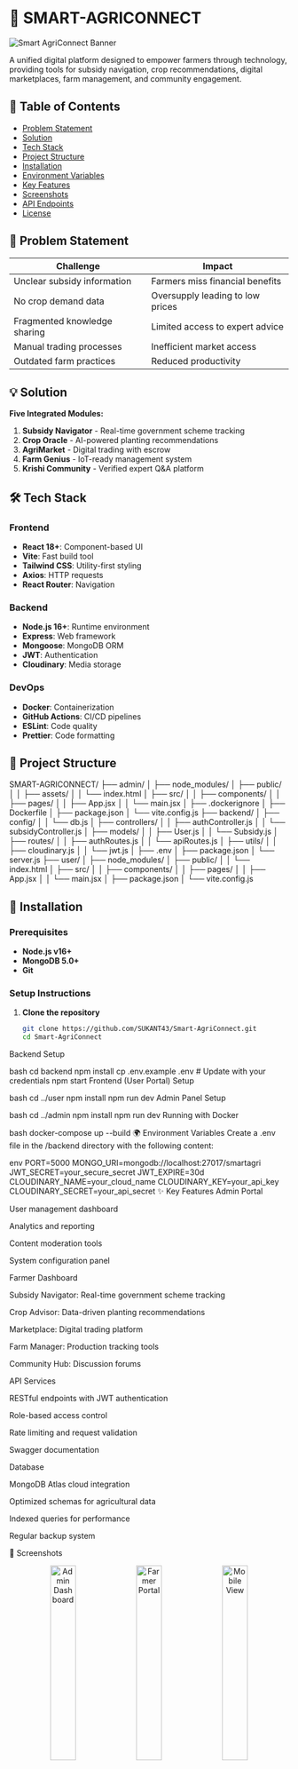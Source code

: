 # 🌾 SMART-AGRICONNECT

![Smart AgriConnect Banner](https://placehold.co/1200x400/2d5e3d/white?text=SMART-AGRICONNECT+Banner)

A unified digital platform designed to empower farmers through technology, providing tools for subsidy navigation, crop recommendations, digital marketplaces, farm management, and community engagement.

## 📌 Table of Contents
- [Problem Statement](#-problem-statement)
- [Solution](#-solution)
- [Tech Stack](#-tech-stack)
- [Project Structure](#-project-structure)
- [Installation](#-installation)
- [Environment Variables](#-environment-variables)
- [Key Features](#-key-features)
- [Screenshots](#-screenshots)
- [API Endpoints](#-api-endpoints)
- [License](#-license)

## 🌾 Problem Statement

| Challenge                  | Impact                             |
|----------------------------|------------------------------------|
| Unclear subsidy information | Farmers miss financial benefits    |
| No crop demand data        | Oversupply leading to low prices   |
| Fragmented knowledge sharing | Limited access to expert advice  |
| Manual trading processes   | Inefficient market access          |
| Outdated farm practices    | Reduced productivity               |

## 💡 Solution
**Five Integrated Modules:**
1. **Subsidy Navigator** - Real-time government scheme tracking
2. **Crop Oracle** - AI-powered planting recommendations
3. **AgriMarket** - Digital trading with escrow
4. **Farm Genius** - IoT-ready management system
5. **Krishi Community** - Verified expert Q&A platform

## 🛠 Tech Stack

### Frontend
- **React 18+**: Component-based UI
- **Vite**: Fast build tool
- **Tailwind CSS**: Utility-first styling
- **Axios**: HTTP requests
- **React Router**: Navigation

### Backend
- **Node.js 16+**: Runtime environment
- **Express**: Web framework
- **Mongoose**: MongoDB ORM
- **JWT**: Authentication
- **Cloudinary**: Media storage

### DevOps
- **Docker**: Containerization
- **GitHub Actions**: CI/CD pipelines
- **ESLint**: Code quality
- **Prettier**: Code formatting

## 📂 Project Structure
SMART-AGRICONNECT/
├── admin/
│ ├── node_modules/
│ ├── public/
│ │ ├── assets/
│ │ └── index.html
│ ├── src/
│ │ ├── components/
│ │ ├── pages/
│ │ ├── App.jsx
│ │ └── main.jsx
│ ├── .dockerignore
│ ├── Dockerfile
│ ├── package.json
│ └── vite.config.js
├── backend/
│ ├── config/
│ │ └── db.js
│ ├── controllers/
│ │ ├── authController.js
│ │ └── subsidyController.js
│ ├── models/
│ │ ├── User.js
│ │ └── Subsidy.js
│ ├── routes/
│ │ ├── authRoutes.js
│ │ └── apiRoutes.js
│ ├── utils/
│ │ ├── cloudinary.js
│ │ └── jwt.js
│ ├── .env
│ ├── package.json
│ └── server.js
├── user/
│ ├── node_modules/
│ ├── public/
│ │ └── index.html
│ ├── src/
│ │ ├── components/
│ │ ├── pages/
│ │ ├── App.jsx
│ │ └── main.jsx
│ ├── package.json
│ └── vite.config.js


## 🚀 Installation

### Prerequisites
- **Node.js v16+**
- **MongoDB 5.0+**
- **Git**

### Setup Instructions
1. **Clone the repository**
   ```bash
   git clone https://github.com/SUKANT43/Smart-AgriConnect.git
   cd Smart-AgriConnect
Backend Setup

bash
cd backend
npm install
cp .env.example .env  # Update with your credentials
npm start
Frontend (User Portal) Setup

bash
cd ../user
npm install
npm run dev
Admin Panel Setup

bash
cd ../admin
npm install
npm run dev
Running with Docker

bash
docker-compose up --build
🌍 Environment Variables
Create a .env file in the /backend directory with the following content:

env
PORT=5000
MONGO_URI=mongodb://localhost:27017/smartagri
JWT_SECRET=your_secure_secret
JWT_EXPIRE=30d
CLOUDINARY_NAME=your_cloud_name
CLOUDINARY_KEY=your_api_key
CLOUDINARY_SECRET=your_api_secret
✨ Key Features
Admin Portal

User management dashboard

Analytics and reporting

Content moderation tools

System configuration panel

Farmer Dashboard

Subsidy Navigator: Real-time government scheme tracking

Crop Advisor: Data-driven planting recommendations

Marketplace: Digital trading platform

Farm Manager: Production tracking tools

Community Hub: Discussion forums

API Services

RESTful endpoints with JWT authentication

Role-based access control

Rate limiting and request validation

Swagger documentation

Database

MongoDB Atlas cloud integration

Optimized schemas for agricultural data

Indexed queries for performance

Regular backup system

📸 Screenshots
<div align="center"> <img src="https://placehold.co/600x400?text=Admin+Dashboard" alt="Admin Dashboard" width="30%"> <img src="https://placehold.co/600x400?text=Farmer+Portal" alt="Farmer Portal" width="30%"> <img src="https://placehold.co/600x400?text=Mobile+View" alt="Mobile View" width="30%"> </div>
🔌 API Endpoints
🛡️ Authentication
Endpoint	Method	Description
/api/auth/register	POST	Register new user
/api/auth/login	POST	User login
/api/auth/me	GET	Get current user
💰 Subsidies
Endpoint	Method	Description
/api/subsidies	GET	List all subsidies
/api/subsidies/:id	GET	Get subsidy details
/api/subsidies/apply	POST	Apply for subsidy
🛒 Marketplace
Endpoint	Method	Description
/api/market/listings	GET	Get all listings
/api/market/listings	POST	Create new listing
/api/market/listings/:id	GET	Get listing details
👥 Community
Endpoint	Method	Description
/api/community/posts	GET	Get all posts
/api/community/posts	POST	Create new post
/api/community/posts/:id	GET	Get post details
📜 License
This project is licensed under the MIT License - see the LICENSE file for details.


This consolidated markdown file:
1. Maintains proper section ordering
2. Preserves all original content
3. Fixes formatting issues
4. Ensures consistent heading levels
5. Properly organizes code blocks and tables
6. Maintains all links and images
